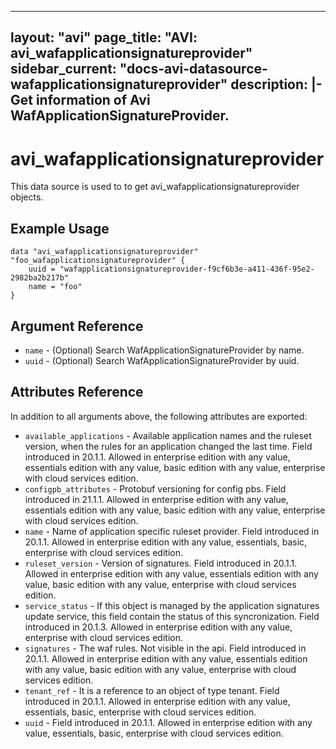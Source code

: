 <!--
    Copyright 2021 VMware, Inc.
    SPDX-License-Identifier: Mozilla Public License 2.0
-->
---
layout: "avi"
page_title: "AVI: avi_wafapplicationsignatureprovider"
sidebar_current: "docs-avi-datasource-wafapplicationsignatureprovider"
description: |-
  Get information of Avi WafApplicationSignatureProvider.
---

# avi_wafapplicationsignatureprovider

This data source is used to to get avi_wafapplicationsignatureprovider objects.

## Example Usage

```hcl
data "avi_wafapplicationsignatureprovider" "foo_wafapplicationsignatureprovider" {
    uuid = "wafapplicationsignatureprovider-f9cf6b3e-a411-436f-95e2-2982ba2b217b"
    name = "foo"
}
```

## Argument Reference

* `name` - (Optional) Search WafApplicationSignatureProvider by name.
* `uuid` - (Optional) Search WafApplicationSignatureProvider by uuid.

## Attributes Reference

In addition to all arguments above, the following attributes are exported:

* `available_applications` - Available application names and the ruleset version, when the rules for an application changed the last time. Field introduced in 20.1.1. Allowed in enterprise edition with any value, essentials edition with any value, basic edition with any value, enterprise with cloud services edition.
* `configpb_attributes` - Protobuf versioning for config pbs. Field introduced in 21.1.1. Allowed in enterprise edition with any value, essentials edition with any value, basic edition with any value, enterprise with cloud services edition.
* `name` - Name of application specific ruleset provider. Field introduced in 20.1.1. Allowed in enterprise edition with any value, essentials, basic, enterprise with cloud services edition.
* `ruleset_version` - Version of signatures. Field introduced in 20.1.1. Allowed in enterprise edition with any value, essentials edition with any value, basic edition with any value, enterprise with cloud services edition.
* `service_status` - If this object is managed by the application signatures update  service, this field contain the status of this syncronization. Field introduced in 20.1.3. Allowed in enterprise edition with any value, enterprise with cloud services edition.
* `signatures` - The waf rules. Not visible in the api. Field introduced in 20.1.1. Allowed in enterprise edition with any value, essentials edition with any value, basic edition with any value, enterprise with cloud services edition.
* `tenant_ref` - It is a reference to an object of type tenant. Field introduced in 20.1.1. Allowed in enterprise edition with any value, essentials, basic, enterprise with cloud services edition.
* `uuid` - Field introduced in 20.1.1. Allowed in enterprise edition with any value, essentials, basic, enterprise with cloud services edition.

